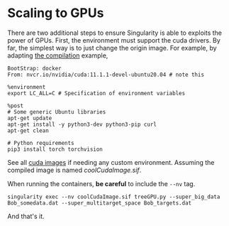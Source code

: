# Scaling to GPUs

There are two additional steps to ensure Singularity is able to exploits the power of GPUs. First, the environment must support the cuda drivers. By far, the simplest way is to just change the origin image. For example, by adapting [the compilation](compilation.md) example,


```
BootStrap: docker
From: nvcr.io/nvidia/cuda:11.1.1-devel-ubuntu20.04 # note this

%environment
export LC_ALL=C # Specification of environment variables

%post
# Some generic Ubuntu libraries
apt-get update
apt-get install -y python3-dev python3-pip curl
apt-get clean

# Python requirements
pip3 install torch torchvision

```

See all [cuda images](https://ngc.nvidia.com/catalog/containers?orderBy=modifiedDESC&pageNumber=0&query=&quickFilter=containers&filters=) if needing any custom environment.
Assuming the compiled image is named *coolCudaImage.sif*.

When running the containers, **be careful** to include the `--nv` tag.

```
singularity exec --nv coolCudaImage.sif treeGPU.py --super_big_data Bob_somedata.dat --super_multitarget_space Bob_targets.dat
```

And that's it.